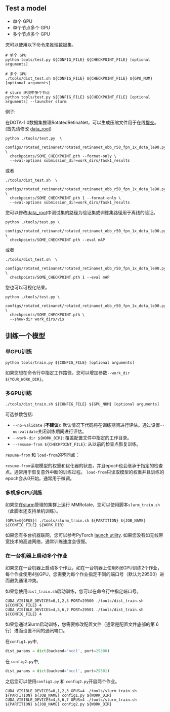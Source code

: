 ## Test a model

- 单个 GPU
- 单个节点多个 GPU
- 多个节点多个 GPU

您可以使用以下命令来推理数据集。

```shell
# 单个 GPU
python tools/test.py ${CONFIG_FILE} ${CHECKPOINT_FILE} [optional arguments]

# 多个 GPU
./tools/dist_test.sh ${CONFIG_FILE} ${CHECKPOINT_FILE} ${GPU_NUM} [optional arguments]

# slurm 环境中多个节点
python tools/test.py ${CONFIG_FILE} ${CHECKPOINT_FILE} [optional arguments] --launcher slurm
```


例子:

在DOTA-1.0数据集推理RotatedRetinaNet，可以生成压缩文件用于在线[提交](https://captain-whu.github.io/DOTA/evaluation.html)。(首先请修改 [data_root](../../configs/_base_/datasets/dotav1.py))
```shell
python ./tools/test.py  \
  configs/rotated_retinanet/rotated_retinanet_obb_r50_fpn_1x_dota_le90.py \
  checkpoints/SOME_CHECKPOINT.pth --format-only \
  --eval-options submission_dir=work_dirs/Task1_results
```
或者
```shell
./tools/dist_test.sh  \
  configs/rotated_retinanet/rotated_retinanet_obb_r50_fpn_1x_dota_le90.py \
  checkpoints/SOME_CHECKPOINT.pth 1 --format-only \
  --eval-options submission_dir=work_dirs/Task1_results
```

您可以修改[data_root](.../configs/_base_/datasets/dotav1.py)中测试集的路径为验证集或训练集路径用于离线的验证。
```shell
python ./tools/test.py \
  configs/rotated_retinanet/rotated_retinanet_obb_r50_fpn_1x_dota_le90.py \
  checkpoints/SOME_CHECKPOINT.pth --eval mAP
```
或者
```shell
./tools/dist_test.sh  \
  configs/rotated_retinanet/rotated_retinanet_obb_r50_fpn_1x_dota_le90.py \
  checkpoints/SOME_CHECKPOINT.pth 1 --eval mAP
```

您也可以可视化结果。
```shell
python ./tools/test.py \
  configs/rotated_retinanet/rotated_retinanet_obb_r50_fpn_1x_dota_le90.py \
  checkpoints/SOME_CHECKPOINT.pth \
  --show-dir work_dirs/vis
```



## 训练一个模型

### 单GPU训练

```shell
python tools/train.py ${CONFIG_FILE} [optional arguments]
```

如果您想在命令行中指定工作路径，您可以增加参数`--work_dir ${YOUR_WORK_DIR}`。

### 多GPU训练

```shell
./tools/dist_train.sh ${CONFIG_FILE} ${GPU_NUM} [optional arguments]
```

可选参数包括:

- `--no-validate` (**不建议**): 默认情况下代码将在训练期间进行评估。通过设置`--no-validate`关闭训练期间进行评估。
- `--work-dir ${WORK_DIR}`: 覆盖配置文件中指定的工作目录。
- `--resume-from ${CHECKPOINT_FILE}`: 从以前的检查点恢复训练。

`resume-from` 和 `load-from`的不同点：

`resume-from`读取模型的权重和优化器的状态，并且epoch也会继承于指定的检查点。通常用于恢复意外中断的训练过程。
`load-from`只读取模型的权重并且训练的epoch会从0开始。通常用于微调。

### 多机多GPU训练

如果您在[slurm](https://slurm.schedmd.com/)管理的集群上运行 MMRotate，您可以使用脚本`slurm_train.sh`（此脚本还支持单机训练）。


```shell
[GPUS=${GPUS}] ./tools/slurm_train.sh ${PARTITION} ${JOB_NAME} ${CONFIG_FILE} ${WORK_DIR}
```

如果您有多台机器联网，您可以参考PyTorch [launch utility](https://pytorch.org/docs/stable/distributed_deprecated.html#launch-utility).
如果您没有如无线带宽技术的高速网络，通常训练速度会很慢。

### 在一台机器上启动多个作业

如果您在一台机器上启动多个作业，如在一台机器上使用8张GPU训练2个作业，每个作业使用4张GPU，您需要为每个作业指定不同的端口号（默认为29500）进而避免通讯冲突。

如果您使用`dist_train.sh`启动训练，您可以在命令行中指定端口号。

```shell
CUDA_VISIBLE_DEVICES=0,1,2,3 PORT=29500 ./tools/dist_train.sh ${CONFIG_FILE} 4
CUDA_VISIBLE_DEVICES=4,5,6,7 PORT=29501 ./tools/dist_train.sh ${CONFIG_FILE} 4
```

如果您通过Slurm启动训练，您需要修改配置文件（通常是配置文件底部的第 6 行）进而设置不同的通讯端口。

在`config1.py`中,

```python
dist_params = dict(backend='nccl', port=29500)
```

在 `config2.py`中,

```python
dist_params = dict(backend='nccl', port=29501)
```

之后您可以使用`config1.py` 和 `config2.py`开启两个作业。

```shell
CUDA_VISIBLE_DEVICES=0,1,2,3 GPUS=4 ./tools/slurm_train.sh ${PARTITION} ${JOB_NAME} config1.py ${WORK_DIR}
CUDA_VISIBLE_DEVICES=4,5,6,7 GPUS=4 ./tools/slurm_train.sh ${PARTITION} ${JOB_NAME} config2.py ${WORK_DIR}
```
